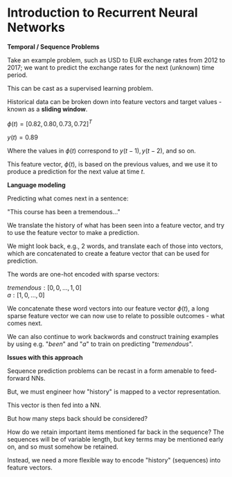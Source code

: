 # Introduction to Recurrent Neural Networks

**Temporal / Sequence Problems**

Take an example problem, such as USD to EUR exchange rates from 2012 to 2017; we want to predict the exchange rates for the next (unknown) time period.

This can be cast as a supervised learning problem.

Historical data can be broken down into feature vectors and target values - known as a **sliding window**.

$\phi(t) = [0.82, 0.80, 0.73, 0.72]^T$

$y(t) = 0.89$

Where the values in $\phi(t)$ correspond to $y(t-1), y(t-2)$, and so on.

This feature vector, $\phi(t)$, is based on the previous values, and we use it to produce a prediction for the next value at time $t$.

**Language modeling**

Predicting what comes next in a sentence:

"This course has been a tremendous..."

We translate the history of what has been seen into a feature vector, and try to use the feature vector to make a prediction.

We might look back, e.g., 2 words, and translate each of those into vectors, which are concatenated to create a feature vector that can be used for prediction.

The words are one-hot encoded with sparse vectors:

$tremendous: [0, 0, ..., 1, 0]$  
$a: [1, 0, ..., 0]$

We concatenate these word vectors into our feature vector $\phi(t)$, a long sparse feature vector we can now use to relate to possible outcomes - what comes next.

We can also continue to work backwords and construct training examples by using e.g. "$been$" and "$a$" to train on predicting "$tremendous$".

**Issues with this approach**

Sequence prediction problems can be recast in a form amenable to feed-forward NNs.

But, we must engineer how "history" is mapped to a vector representation.

This vector is then fed into a NN.

But how many steps back should be considered?

How do we retain important items mentioned far back in the sequence? The sequences will be of variable length, but key terms may be mentioned early on, and so must somehow be retained.

Instead, we need a more flexible way to encode "history" (sequences) into feature vectors.
